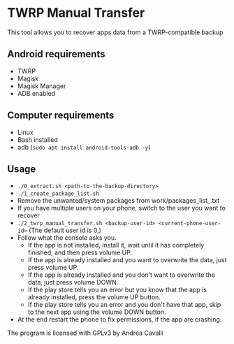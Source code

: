 TWRP Manual Transfer
====================

This tool allows you to recover apps data from a TWRP-compatible backup

## Android requirements

- TWRP
- Magisk
- Magisk Manager
- ADB enabled

## Computer requirements

- Linux
- Bash installed
- adb (`sudo apt install android-tools-adb -y`)

## Usage

- `./0_extract.sh <path-to-the-backup-directory>`
- `./1_create_package_list.sh`
- Remove the unwanted/system packages from work/packages_list_*<backup-user-id>*.txt
- If you have multiple users on your phone, switch to the user you want to recover
- `./2_twrp_manual_transfer.sh <backup-user-id> <current-phone-user-id>` (The default user id is 0,)
- Follow what the console asks you.
	- If the app is not installed, install it, wait until it has completely finished, and then press volume UP.
	- If the app is already installed and you want to overwrite the data, just press volume UP.
	- If the app is already installed and you don't want to overwrite the data, just press volume DOWN.
	- If the play store tells you an error but you know that the app is already installed, press the volume UP button.
	- If the play store tells you an error and you don't have that app, skip to the next app using the volume DOWN button.
- At the end restart the phone to fix permissions, if the app are crashing.

The program is licensed with GPLv3 by Andrea Cavalli
